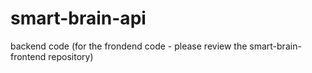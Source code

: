 # smart-brain-api

backend code (for the frondend code - please review the smart-brain-frontend repository)
